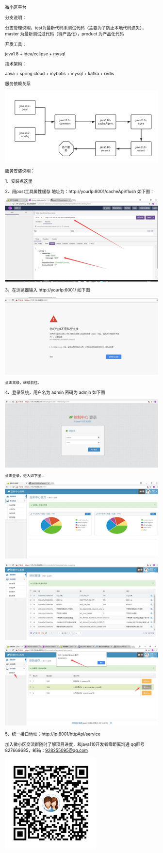 微小区平台

分支说明：

分支管理说明，test为最新代码未测试代码（主要为了防止本地代码遗失），master 为最新测试过代码（待产品化），product 为产品化代码

开发工具：

java1.8 + idea/eclipse + mysql 

技术架构：

Java + spring cloud + mybatis + mysql + kafka + redis



服务依赖关系

![image](dependencies.png)


服务安装说明：

1、安装点[这里](/wiki/install)

2、用post工具属性缓存 地址为：http://yourIp:8001/cacheApi/flush 如下图：

![image](ConsoleService/doc/img/20180507231201.jpg)



3、在浏览器输入 http://yourIp:6001/ 如下图

![image](ConsoleService/doc/img/20180507230124.jpg)

    点击高级，继续前往。

4、登录系统，用户名为 admin 密码为 admin  如下图

![image](ConsoleService/doc/img/20180507230330.jpg)

    点击登录，进入如下图：
    
  ![image](ConsoleService/doc/img/20180507231045.jpg)
  
  ![image](ConsoleService/doc/img/20180509223107.jpg)
  
  ![image](ConsoleService/doc/img/20180511010848.jpg)


5、统一接口地址：http://ip:8001/httpApi/service

加入微小区交流群随时了解项目进度，和java110开发者零距离沟通 qq群号 827669685，邮箱：928255095@qq.com

![image](MicroCommunity_qq.png)


